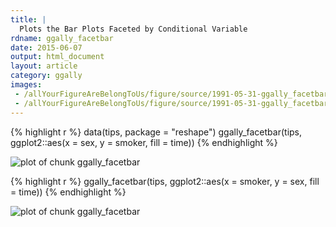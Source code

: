 ```yaml
---
title: |
  Plots the Bar Plots Faceted by Conditional Variable
rdname: ggally_facetbar
date: 2015-06-07
output: html_document
layout: article
category: ggally
images:
 - /allYourFigureAreBelongToUs/figure/source/1991-05-31-ggally_facetbar/ggally_facetbar-1.png
 - /allYourFigureAreBelongToUs/figure/source/1991-05-31-ggally_facetbar/ggally_facetbar-2.png
---
```





{% highlight r %}
data(tips, package = "reshape")
 ggally_facetbar(tips, ggplot2::aes(x = sex, y = smoker, fill = time))
{% endhighlight %}

![plot of chunk ggally_facetbar](/allYourFigureAreBelongToUs/figure/source/1991-05-31-ggally_facetbar/ggally_facetbar-1.png) 

{% highlight r %}
 ggally_facetbar(tips, ggplot2::aes(x = smoker, y = sex, fill = time))
{% endhighlight %}

![plot of chunk ggally_facetbar](/allYourFigureAreBelongToUs/figure/source/1991-05-31-ggally_facetbar/ggally_facetbar-2.png) 
